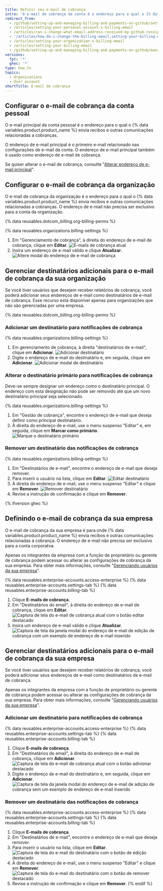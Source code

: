 ```yaml
---
title: Definir seu e-mail de cobrança
intro: 'O e-mail de cobrança da conta é o endereço para o qual o {% data variables.product.product_name %} envia recibos e outras comunicações relacionadas a cobranças.'
redirect_from:
  - /github/setting-up-and-managing-billing-and-payments-on-github/setting-your-billing-email
  - /articles/setting-your-personal-account-s-billing-email
  - /articles/can-i-change-what-email-address-received-my-github-receipt
  - '/articles/how-do-i-change-the-billing-email,setting-your-billing-email'
  - /articles/setting-your-organization-s-billing-email
  - /articles/setting-your-billing-email
  - /github/setting-up-and-managing-billing-and-payments-on-github/managing-your-github-billing-settings/setting-your-billing-email
versions:
  fpt: '*'
  ghec: '*'
type: how_to
topics:
  - Organizations
  - User account
shortTitle: E-mail de cobrança
---
```


## Configurar o e-mail de cobrança da conta pessoal

O e-mail principal da conta pessoal é o endereço para o qual o {% data variables.product.product_name %} envia recibos e outras comunicações relacionadas a cobranças.

O endereço de e-mail principal é o primeiro e-mail relacionado nas configurações de e-mail da conta. O endereço de e-mail principal também é usado como endereço de e-mail de cobrança.

Se quiser alterar o e-mail de cobrança, consulte "[Alterar endereço de e-mail principal](/articles/changing-your-primary-email-address)".

## Configurar o e-mail de cobrança da organização

O e-mail de cobrança da organização é o endereço para o qual o {% data variables.product.product_name %} envia recibos e outras comunicações relacionadas a cobranças. O endereço de e-mail não precisa ser exclusivo para a conta da organização.

{% data reusables.dotcom_billing.org-billing-perms %}

{% data reusables.organizations.billing-settings %}
1. Em "Gerenciamento de cobrança", à direita do endereço de e-mail de cobrança, clique em **Editar**. ![E-mails de cobrança atual](/assets/images/help/billing/billing-change-email.png)
2. Insira um endereço de e-mail válido e clique **Atualizar**. ![Altere modal do endereço de e-mail de cobrança](/assets/images/help/billing/billing-change-email-modal.png)

## Gerenciar destinatários adicionais para o e-mail de cobrança da sua organização

Se você tiver usuários que desejem receber relatórios de cobrança, você poderá adicionar seus endereços de e-mail como destinatários de e-mail de cobrança. Esse recurso está disponível apenas para organizações que não são gerenciadas por uma empresa.

{% data reusables.dotcom_billing.org-billing-perms %}

### Adicionar um destinatário para notificações de cobrança

{% data reusables.organizations.billing-settings %}
1. Em gerenciamento de cobrança, à direita "destinatários de e-mail", clique em **Adicionar**. ![Adicionar destinatário](/assets/images/help/billing/billing-add-email-recipient.png)
1. Digite o endereço de e-mail do destinatário e, em seguida, clique em **Adicionar**. ![Adicionar modal de destinatário](/assets/images/help/billing/billing-add-email-recipient-modal.png)

### Alterar o destinatário primário para notificações de cobrança

Deve-se sempre designar um endereço como o destinatário principal. O endereço com esta designação não pode ser removido até que um novo destinatário principal seja selecionado.

{% data reusables.organizations.billing-settings %}
1. Em "Gestão de cobrança", encontre o endereço de e-mail que deseja definir como principal destinatário.
1. À direita do endereço de e-mail, use o menu suspenso "Editar" e, em seguida, clique em **Marcar como primário**. ![Marque o destinatário primário](/assets/images/help/billing/billing-change-primary-email-recipient.png)

### Remover um destinatário das notificações de cobrança

{% data reusables.organizations.billing-settings %}
1. Em "Destinatários de e-mail", encontre o endereço de e-mail que deseja remover.
1. Para inserir o usuário na lista, clique em **Editar**. ![Editar destinatário](/assets/images/help/billing/billing-edit-email-recipient.png)
1. À direita do endereço de e-mail, use o menu suspenso "Editar" e clique em **Remover**. ![Remover destinatário](/assets/images/help/billing/billing-remove-email-recipient.png)
1. Revise a instrução de confirmação e clique em **Remover**.

{% ifversion ghec %}
## Definindo o e-mail de cobrança da sua empresa

O e-mail de cobrança da sua empresa é para onde {% data variables.product.product_name %} envia recibos e outras comunicações relacionadas à cobrança. O endereço de e-mail não precisa ser exclusivo para a conta corporatva.

Apenas os integrantes da empresa com a função de proprietário ou gerente de cobrança podem acessar ou alterar as configurações de cobrança da sua empresa. Para obter mais informações, consulte "[Gerenciando usuários da sua empresa](/admin/user-management/managing-users-in-your-enterprise/roles-in-an-enterprise)".

{% data reusables.enterprise-accounts.access-enterprise %}
{% data reusables.enterprise-accounts.settings-tab %}
{% data reusables.enterprise-accounts.billing-tab %}
1. Clique **E-mails de cobrança**.
2. Em "Destinatários do email", à direita do endereço de e-mail de cobrança, clique em **Editar**. ![Captura de tela do e-mail de cobrança atual com o botão editar destacado](/assets/images/help/billing/billing-change-email.png)
2. Insira um endereço de e-mail válido e clique **Atualizar**. ![Captura de tela da janela modal do endereço de e-mail de edição de cobrança com um exemplo de endereço de e-mail inserido](/assets/images/help/billing/billing-change-email-modal.png)

## Gerenciar destinatários adicionais para o e-mail de cobrança da sua empresa

Se você tiver usuários que desejem receber relatórios de cobrança, você poderá adicionar seus endereços de e-mail como destinatários de e-mail de cobrança.

Apenas os integrantes da empresa com a função de proprietário ou gerente de cobrança podem acessar ou alterar as configurações de cobrança da sua empresa. Para obter mais informações, consulte "[Gerenciando usuários da sua empresa](/admin/user-management/managing-users-in-your-enterprise/roles-in-an-enterprise)".

### Adicionar um destinatário para notificações de cobrança

{% data reusables.enterprise-accounts.access-enterprise %}
{% data reusables.enterprise-accounts.settings-tab %}
{% data reusables.enterprise-accounts.billing-tab %}
1. Clique **E-mails de cobrança**.
2. Em "Destinatários do email", à direita do endereço de e-mail de cobrança, clique em **Adicionar**. ![Captura de tela do e-mail de cobrança atual com o botão adivionar destacado](/assets/images/help/billing/billing-add-email-recipient.png)
3. Digite o endereço de e-mail do destinatário e, em seguida, clique em **Adicionar**. ![Captura de tela da janela modal do endereço de e-mail de adição de cobrança sem um exemplo de endereço de e-mail inserido](/assets/images/help/billing/billing-add-email-recipient-modal.png)

### Remover um destinatário das notificações de cobrança

{% data reusables.enterprise-accounts.access-enterprise %}
{% data reusables.enterprise-accounts.settings-tab %}
{% data reusables.enterprise-accounts.billing-tab %}
1. Clique **E-mails de cobrança**.
2. Em "Destinatários de e-mail", encontre o endereço de e-mail que deseja remover.
3. Para inserir o usuário na lista, clique em **Editar**. ![Captura de tela do e-mail do destinatário com o botão de edição destacado](/assets/images/help/billing/billing-edit-email-recipient.png)
4. À direita do endereço de e-mail, use o menu suspenso "Editar" e clique em **Remover**. ![Captura de tela do e-mail do destinatário com o botão de remover destacado](/assets/images/help/billing/billing-remove-email-recipient.png)
5. Revise a instrução de confirmação e clique em **Remover**.
{% endif %}
